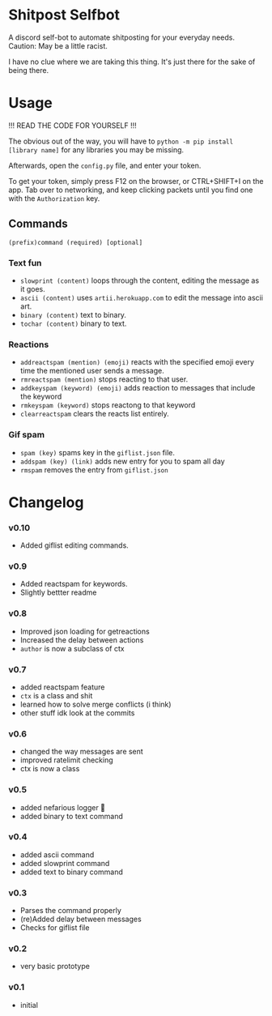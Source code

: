 # Shitpost Selfbot


A discord self-bot to automate shitposting for your everyday needs. Caution: May be a little racist.

I have no clue where we are taking this thing. It's just there for the sake of being there.

# Usage
!!! READ THE CODE FOR YOURSELF !!!

The obvious out of the way, you will have to `python -m pip install [library name]` for any libraries you may be missing.

Afterwards, open the `config.py` file, and enter your token.

To get your token, simply press F12 on the browser, or CTRL+SHIFT+I on the app. Tab over to networking, and keep clicking packets until you find one with the `Authorization` key.

## Commands
`(prefix)command (required) [optional]`
### Text fun
- `slowprint (content)` loops through the content, editing the message as it goes.
- `ascii (content)` uses `artii.herokuapp.com` to edit the message into ascii art.
- `binary (content)` text to binary.
- `tochar (content)` binary to text.
### Reactions
- `addreactspam (mention) (emoji)` reacts with the specified emoji every time the mentioned user sends a message.
- `rmreactspam (mention)` stops reacting to that user.
- `addkeyspam (keyword) (emoji)` adds reaction to messages that include the keyword
- `rmkeyspam (keyword)` stops reactong to that keyword
- `clearreactspam` clears the reacts list entirely.
### Gif spam
- `spam (key)` spams key in the `giflist.json` file.
- `addspam (key) (link)` adds new entry for you to spam all day
- `rmspam` removes the entry from `giflist.json`

# Changelog

### v0.10
- Added giflist editing commands.

### v0.9
- Added reactspam for keywords.
- Slightly bettter readme

### v0.8
- Improved json loading for getreactions
- Increased the delay between actions 
- `author` is now a subclass of ctx

### v0.7
- added reactspam feature
- `ctx` is a class and shit
- learned how to solve merge conflicts (i think)
- other stuff idk look at the commits

### v0.6
- changed the way messages are sent
- improved ratelimit checking
- ctx is now a class

### v0.5
- added nefarious logger :troll:
- added binary to text command

### v0.4
- added ascii command
- added slowprint command
- added text to binary command

### v0.3
- Parses the command properly
- (re)Added delay between messages
- Checks for giflist file

### v0.2
- very basic prototype

### v0.1
- initial